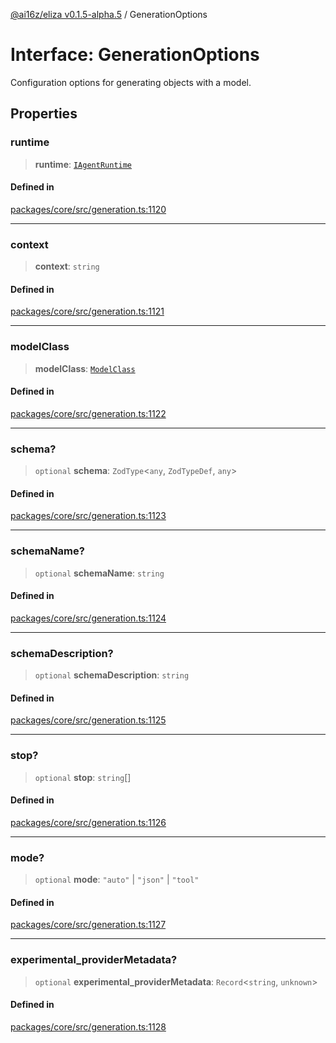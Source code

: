 [@ai16z/eliza v0.1.5-alpha.5](../index.md) / GenerationOptions

# Interface: GenerationOptions

Configuration options for generating objects with a model.

## Properties

### runtime

> **runtime**: [`IAgentRuntime`](IAgentRuntime.md)

#### Defined in

[packages/core/src/generation.ts:1120](https://github.com/AIFlowML/eliza_aiflow/blob/main/packages/core/src/generation.ts#L1120)

***

### context

> **context**: `string`

#### Defined in

[packages/core/src/generation.ts:1121](https://github.com/AIFlowML/eliza_aiflow/blob/main/packages/core/src/generation.ts#L1121)

***

### modelClass

> **modelClass**: [`ModelClass`](../enumerations/ModelClass.md)

#### Defined in

[packages/core/src/generation.ts:1122](https://github.com/AIFlowML/eliza_aiflow/blob/main/packages/core/src/generation.ts#L1122)

***

### schema?

> `optional` **schema**: `ZodType`\<`any`, `ZodTypeDef`, `any`\>

#### Defined in

[packages/core/src/generation.ts:1123](https://github.com/AIFlowML/eliza_aiflow/blob/main/packages/core/src/generation.ts#L1123)

***

### schemaName?

> `optional` **schemaName**: `string`

#### Defined in

[packages/core/src/generation.ts:1124](https://github.com/AIFlowML/eliza_aiflow/blob/main/packages/core/src/generation.ts#L1124)

***

### schemaDescription?

> `optional` **schemaDescription**: `string`

#### Defined in

[packages/core/src/generation.ts:1125](https://github.com/AIFlowML/eliza_aiflow/blob/main/packages/core/src/generation.ts#L1125)

***

### stop?

> `optional` **stop**: `string`[]

#### Defined in

[packages/core/src/generation.ts:1126](https://github.com/AIFlowML/eliza_aiflow/blob/main/packages/core/src/generation.ts#L1126)

***

### mode?

> `optional` **mode**: `"auto"` \| `"json"` \| `"tool"`

#### Defined in

[packages/core/src/generation.ts:1127](https://github.com/AIFlowML/eliza_aiflow/blob/main/packages/core/src/generation.ts#L1127)

***

### experimental\_providerMetadata?

> `optional` **experimental\_providerMetadata**: `Record`\<`string`, `unknown`\>

#### Defined in

[packages/core/src/generation.ts:1128](https://github.com/AIFlowML/eliza_aiflow/blob/main/packages/core/src/generation.ts#L1128)

